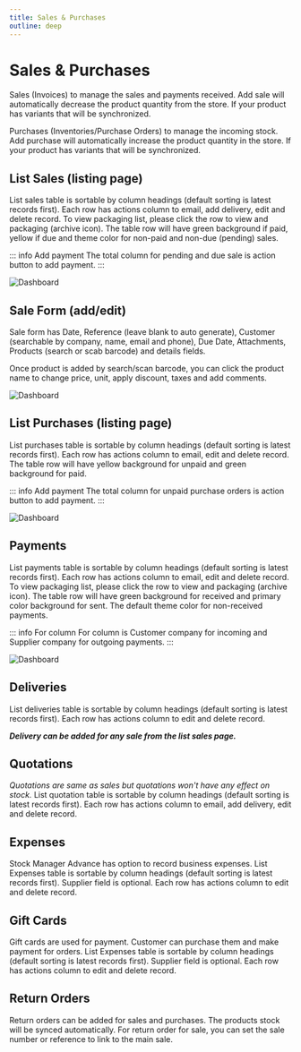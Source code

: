 ```yaml
---
title: Sales & Purchases
outline: deep
---
```


# Sales & Purchases

Sales (Invoices) to manage the sales and payments received. Add sale will automatically decrease the product quantity from the store. If your product has variants that will be synchronized.

Purchases (Inventories/Purchase Orders) to manage the incoming stock. Add purchase will automatically increase the product quantity in the store. If your product has variants that will be synchronized.

## List Sales (listing page)

List sales table is sortable by column headings (default sorting is latest records first). Each row has actions column to email, add delivery, edit and delete record. To view packaging list, please click the row to view and packaging (archive icon). The table row will have green background if paid, yellow if due and theme color for non-paid and non-due (pending) sales.

::: info Add payment
The total column for pending and due sale is action button to add payment.
:::

![Dashboard](/screenshots/sales.png)

## Sale Form (add/edit)

Sale form has Date, Reference (leave blank to auto generate), Customer (searchable by company, name, email and phone), Due Date, Attachments, Products (search or scab barcode) and details fields.

Once product is added by search/scan barcode, you can click the product name to change price, unit, apply discount, taxes and add comments.

![Dashboard](/screenshots/add-sale.png)

## List Purchases (listing page)

List purchases table is sortable by column headings (default sorting is latest records first). Each row has actions column to email, edit and delete record. The table row will have yellow background for unpaid and green background for paid.

::: info Add payment
The total column for unpaid purchase orders is action button to add payment.
:::

![Dashboard](/screenshots/purchases.png)

## Payments

List payments table is sortable by column headings (default sorting is latest records first). Each row has actions column to email, edit and delete record. To view packaging list, please click the row to view and packaging (archive icon). The table row will have green background for received and primary color background for sent. The default theme color for non-received payments.

::: info For column
For column is Customer company for incoming and Supplier company for outgoing payments.
:::

![Dashboard](/screenshots/payments.png)

## Deliveries

List deliveries table is sortable by column headings (default sorting is latest records first). Each row has actions column to edit and delete record.

**_Delivery can be added for any sale from the list sales page._**

## Quotations

_Quotations are same as sales but quotations won't have any effect on stock._ List quotation table is sortable by column headings (default sorting is latest records first). Each row has actions column to email, add delivery, edit and delete record.

## Expenses

Stock Manager Advance has option to record business expenses. List Expenses table is sortable by column headings (default sorting is latest records first). Supplier field is optional. Each row has actions column to edit and delete record.

## Gift Cards

Gift cards are used for payment. Customer can purchase them and make payment for orders. List Expenses table is sortable by column headings (default sorting is latest records first). Supplier field is optional. Each row has actions column to edit and delete record.

## Return Orders

Return orders can be added for sales and purchases. The products stock will be synced automatically. For return order for sale, you can set the sale number or reference to link to the main sale.
